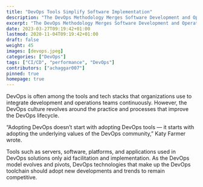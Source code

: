 ```yaml
---
title: "DevOps Tools Simplify Software Implementation"
description: "The DevOps Methodology Merges Software Development and Operations"
excerpt: "The DevOps Methodology Merges Software Development and Operations"
date: 2023-03-27T09:19:42+01:00
lastmod: 2020-11-04T09:19:42+01:00
draft: false
weight: 45
images: [devops.jpeg]
categories: ["DevOps"]
tags: ["CI/CD", "performance", "DevOps"]
contributors: ["achaggar007"]
pinned: true
homepage: true
---
```


DevOps is often among the tools and tech stacks that organizations use to integrate development and operations teams continuously. However, the DevOps culture revolves around the practice and processes that improve the DevOps lifecycle.

“Adopting DevOps doesn’t start with adopting DevOps tools — it starts with adopting the underlying values of the DevOps community,” Katy Farmer wrote.

Tools such as servers, software, platforms, and applications used in DevOps solutions only aid facilitation and implementation. As the DevOps model evolves and pivots, DevOps technologies that make up the DevOps toolchain should adopt new developments and trends to remain competitive.

